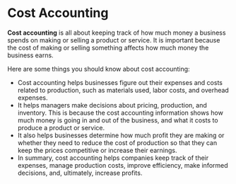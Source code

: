 # Cost Accounting

**Cost accounting** is all about keeping track of how much money a business spends on making or selling a product or service. It is important because the cost of making or selling something affects how much money the business earns.

Here are some things you should know about cost accounting:

* Cost accounting helps businesses figure out their expenses and costs related to production, such as materials used, labor costs, and overhead expenses.
* It helps managers make decisions about pricing, production, and inventory. This is because the cost accounting information shows how much money is going in and out of the business, and what it costs to produce a product or service.
* It also helps businesses determine how much profit they are making or whether they need to reduce the cost of production so that they can keep the prices competitive or increase their earnings.
* In summary, cost accounting helps companies keep track of their expenses, manage production costs, improve efficiency, make informed decisions, and, ultimately, increase profits.
